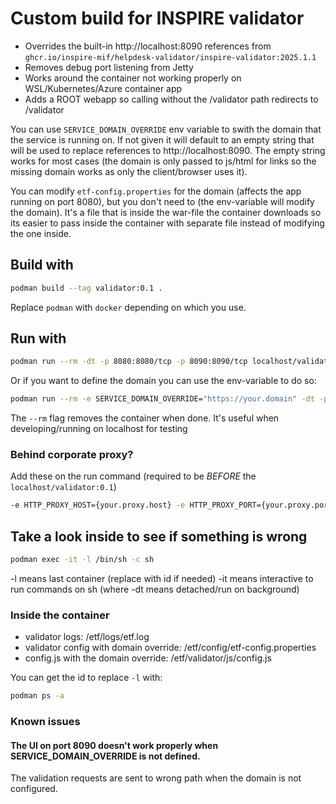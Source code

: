 # Custom build for INSPIRE validator

- Overrides the built-in http://localhost:8090 references from `ghcr.io/inspire-mif/helpdesk-validator/inspire-validator:2025.1.1`
- Removes debug port listening from Jetty
- Works around the container not working properly on WSL/Kubernetes/Azure container app
- Adds a ROOT webapp so calling without the /validator path redirects to /validator

You can use `SERVICE_DOMAIN_OVERRIDE` env variable to swith the domain that the service is running on.
If not given it will default to an empty string that will be used to replace references to http://localhost:8090.
The empty string works for most cases (the domain is only passed to js/html for links so the missing domain works as only the client/browser uses it).

You can modify `etf-config.properties` for the domain (affects the app running on port 8080), but you don't need to (the env-variable will modify the domain).
It's a file that is inside the war-file the container downloads so its easier to pass inside the container with separate file instead of modifying the one inside.

## Build with

```sh
podman build --tag validator:0.1 .
```

Replace `podman` with `docker` depending on which you use.

## Run with

```sh
podman run --rm -dt -p 8080:8080/tcp -p 8090:8090/tcp localhost/validator:0.1
```
Or if you want to define the domain you can use the env-variable to do so:
```sh
podman run --rm -e SERVICE_DOMAIN_OVERRIDE="https://your.domain" -dt -p 8080:8080/tcp -p 8090:8090/tcp localhost/validator:0.1
```
The `--rm` flag removes the container when done. It's useful when developing/running on localhost for testing

### Behind corporate proxy?

Add these on the run command (required to be _BEFORE_ the `localhost/validator:0.1`)
```sh
-e HTTP_PROXY_HOST={your.proxy.host} -e HTTP_PROXY_PORT={your.proxy.port}  -e HTTPS_PROXY_HOST={your.proxy.host} -e HTTPS_PROXY_PORT={your.proxy.port}
```

## Take a look inside to see if something is wrong

```sh
podman exec -it -l /bin/sh -c sh
```
-l means last container (replace with id if needed)
-it means interactive to run commands on sh (where -dt means detached/run on background)

### Inside the container

- validator logs: /etf/logs/etf.log
- validator config with domain override: /etf/config/etf-config.properties
- config.js with the domain override: /etf/validator/js/config.js

You can get the id to replace `-l` with:
```sh
podman ps -a
```

### Known issues

#### The UI on port 8090 doesn't work properly when SERVICE_DOMAIN_OVERRIDE is not defined.

The validation requests are sent to wrong path when the domain is not configured.
